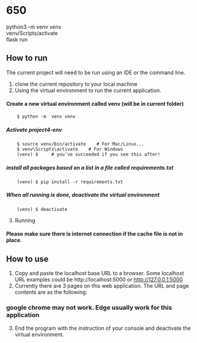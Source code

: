 # 650
python3 -m venv venv <br>
venv/Scripts/activate <br>
flask run

## How to run
The current project will need to be run using an IDE or the command line.
1. clone the current repository to your local machine
2. Using the virtual environment to run the current application.

#### Create a new virtual environment called venv (will be in current folder)
        $ python -m  venv venv
    
##### Activate project4-env
        $ source venv/bin/activate    # For Mac/Linux...
        $ venv\Scripts\activate    # For Windows
        (venv) $     # you've succeeded if you see this after!
        
##### install all packages based on a list in a file called requirements.txt
        (venv) $ pip install -r requirements.txt
        
##### When all running is done, deactivate the virtual environment
        (venv) $ deactivate
3. Running
#### Please make sure there is internet connection if the cache file is not in place.


## How to use
1. Copy and paste the localhost base URL to a browser. Some localhost URL examples could be http://localhost:5000 or http://127.0.0.1:5000
2. Currently there are 3 pages on this web application. The URL and page contents are as the following:
### google chrome may not work. Edge usually work for this application
3. End the program with the instruction of your console and deactivate the virtual environment.

